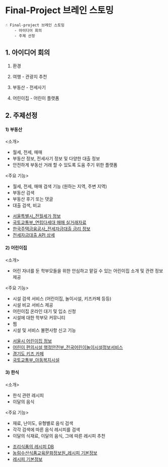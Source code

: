 # Final-Project 브레인 스토밍

```
☝ Final-project 브레인 스토밍
	- 아이디어 회의
	- 주제 선정
```



## 1. 아이디어 회의

1. 환경

2. 여행 - 관광지 추천

3. 부동산 - 전세사기

4. 어린이집 - 어린이 플랫폼



## 2. 주제선정

#### 1) 부동산

<소개>

- 월세, 전세, 매매
- 부동산 정보, 전세사기 정보 및 다양한 대출 정보
- 안전하게 부동산 거래 할 수 있도록 도움 주기 위한 플랫폼

<주요 기능>

- 월세, 전세, 매매 검색 기능 (원하는 지역, 주변 지역)
- 부동산 검색
- 부동산 후기 또는 댓글
- 대출 검색, 비교

<API>

- [서울특별시_전월세가 정보](https://www.data.go.kr/data/15052420/fileData.do)
- [국토교통부_연립다세대 매매 실거래자료](https://www.data.go.kr/data/15058038/openapi.do)
- [한국주택금융공사_전세자금대출 금리 정보](https://www.data.go.kr/data/15082033/openapi.do)
- [전세자금대출 API 상세](http://finlife.fss.or.kr/PageLink.do?link=openapi/detail06)



#### 2) 어린이집

<소개>

- 어린 자녀를 둔 학부모들을 위한 안심하고 맡길 수 있는 어린이집 소개 및 관련 정보제공

<주요 기능>

- 시설 검색 서비스 (어린이집, 놀이시설, 키즈카페 등등)
- 시설 비교 서비스 제공
- 어린이집 온라인 대기 및 입소 신청
- 시설에 대한 학부모 커뮤니티
- 찜
- 시설 및 서비스 불편사항 신고 기능

<API>

- [서울시 어린이집 정보](https://data.seoul.go.kr/dataList/OA-20300/S/1/datasetView.do)
- [어린이 편의시설 행정안전부_전국어린이놀이시설정보서비스](https://www.data.go.kr/data/15000766/openapi.do)
- [경기도 키즈 카페](https://data.gg.go.kr/portal/data/service/selectServicePage.do?page=1&rows=10&sortColumn=&sortDirection=&infId=7CGU0B5LDQGDQL4CS1CV14632307&infSeq=3&order=&loc=&searchWord=주로+어린이를+대상으로+음식을+판매하는+업소)
- [국토교통부_아동복지시설](https://www.data.go.kr/data/15058758/openapi.do)



#### 3) 한식

<소개>

- 한식 관련 레시피
- 이달의 음식

<주요 기능>

- 재료, 난이도, 유형별로 음식 검색
- 각각 검색에 따른 음식 레시피를 검색
- 이달의 식재료, 이달의 음식, 그에 따른 레시피 추천

<API>

- [조리식품의 레시피 DB](http://www.foodsafetykorea.go.kr/api/openApiInfo.do?menu_grp=MENU_GRP31&menu_no=661&show_cnt=10&start_idx=1&svc_no=COOKRCP01)
- [농림수산식품교육문화정보원_레시피 기본정보](https://www.data.go.kr/data/15057205/openapi.do)
- [레시피 기본정보](https://data.mafra.go.kr/opendata/data/indexOpenDataDetail.do?data_id=20150827000000000464&filter_ty=O&getBack=&sort_id=&s_data_nm=&instt_id=&cl_code=&shareYn=)
